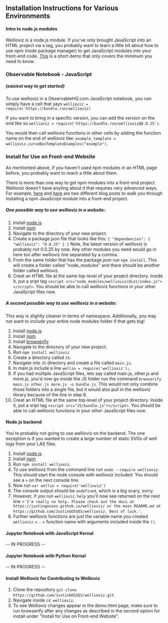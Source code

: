 ## Installation Instructions for Various Environments

#### Intro to node.js modules
Wellioviz is a node.js module. If you've only brought JavaScript into an HTML project via a <script></script> tag, you probably want to learn a little bit about how to use npm (node package manager) to get JavaScript modules into your front-end code. <a href="https://medium.com/jeremy-keeshin/hello-world-for-javascript-with-npm-modules-in-the-browser-6020f82d1072">This</a> is a short demo that only covers the minimum you need to know.


### Observable Notebook - JavaScript 
##### (easiest way to get started)
To use wellioviz in a ObservableHQ.com JavaScript notebook, you can simply have a cell that says `wellioviz = require('https://bundle.run/wellioviz)` 

If you want to bring in a specific version, you can add the version on the end like so `wellioviz = require('https://bundle.run/wellioviz@0.0.25')`.

You would then call wellioviz functions in other cells by adding the function name on the end of wellioviz like: `example_template = wellioviz.curveBoxTemplateExamples("example")`.


### Install for Use on Front-end Website
As mentionted above, if you haven't used npm modules in an HTML page before, you probably want to reach a little about them. 

There is more than one way to get npm modules into a front-end project. Wellioviz doesn't have anyting about it that requires very advanced ways. For example, <a href="https://medium.com/jeremy-keeshin/hello-world-for-javascript-with-npm-modules-in-the-browser-6020f82d1072">here</a> and <a href="https://www.agiliq.com/blog/2019/01/using-npm-to-manage-frontend-libraries/">here</a> are two different blog posts to walk you through installing a npm JavaScript module into a front-end project. 

##### One possible way to use wellioviz in a website:
1. Install <a href="https://nodejs.org/en/download/">node.js</a>
2. Install <a href="https://www.npmjs.com/get-npm">npm</a>
3. Navigate to the directory of your new project.
4. Create a package.json file that looks like this:
`{
    "dependencies": {
        "wellioviz": "0.0.25"
    }
}`
Note, the latest version of wellioviz is probably not 0.0.25 by now. Any other modules you need would go in here too after wellioviz line separated by a comma.
5. From the same folder that has the package.json run `npm install`. This will create a folder called "node_modules" and there should be another folder called wellioviz.
6. Creat an HTML file at the same top-level of your project directory. Inside it, put a sript tag `<script src="node_modules/wellioviz/dist/index.js"></script>`. You should be able to call wellioviz functions in your other JavaScript files now.

##### A second possible way to use wellioviz in a website:
This way is slightly cleaner in terms of namespace. Additionally, you may not want to include your entire node modules folder if that gets big!
1. Install <a href="https://nodejs.org/en/download/">node.js</a>
2. Install <a href="https://www.npmjs.com/get-npm">npm</a>
3. Install <a href="http://browserify.org/">browserify</a>
4. Navigate to the directory of your new project.
5. Run `npm install wellioviz`
6. Create a directory called `JS`. 
7. Navigate into `JS` directory and create a file called `main.js`.
8. In main.js include a line `wellio = require('wellioviz');`.
9. If you had multiple JavaScript files, lets say called main.js, other.js and more.js, you'd now go inside the JS folder run the command `browserify main.js other.js more.js -o bundle.js`. This would not only combine those folders into a single file, but it would also pull in the wellioviz library because of the line in step 8.
10. Creat an HTML file at the same top-level of your project directory. Inside it, put a sript tag `<script src="JS/bundle.js"></script>`. You should be able to call wellioviz functions in your other JavaScript files now.

#### Node.js backend
You're probably not going to use wellioviz on the backend. The one exception is if you wanted to create a large number of static SVGs of well logs from your LAS files.
1. Install <a href="https://nodejs.org/en/download/">node.js</a>
2. Install <a href="https://www.npmjs.com/get-npm">npm</a>
3. Run `npm install wellioviz`.
4. To use wellioviz from the command line run `node --require wellioviz`. This should start the node console with wellioviz included. You should see a `>` on the next console line.
5. Now run `var wellio = require('wellioviz')`
6. The console output should be `undefined`, which is a big scary, sorry. 
7. However, if you run `wellioviz.help` you'll now see returned on the next line =`'I'm really no help. Please check out the docs at https://justingosses.github.io/wellioviz/ or the main README.md at https://github.com/JustinGOSSES/wellioviz. Best of luck.'`.
8. Further wellioviz functions are just the variable name you created `wellioviz` + `.` + function name with arguments included inside the `()`.


#### Jupyter Notebook with JavaScript Kernal
-- IN PROGRESS --

#### Jupyter Notebook with Python Kernal
-- IN PROGRESS --

#### Install Wellioviz for Contributing to Wellioviz
1. Clone the repository `git clone https://github.com/JustinGOSSES/wellioviz.git`.
2. Navigate inside `cd wellioviz`.
3. To see Wellioviz changes appear in the demo.html page, make sure to run browserify after any changes as described in the second option for install under "Install for Use on Front-end Website".